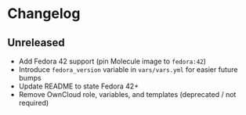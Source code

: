 # Changelog

## Unreleased
- Add Fedora 42 support (pin Molecule image to `fedora:42`)
- Introduce `fedora_version` variable in `vars/vars.yml` for easier future bumps
- Update README to state Fedora 42+
- Remove OwnCloud role, variables, and templates (deprecated / not required)

